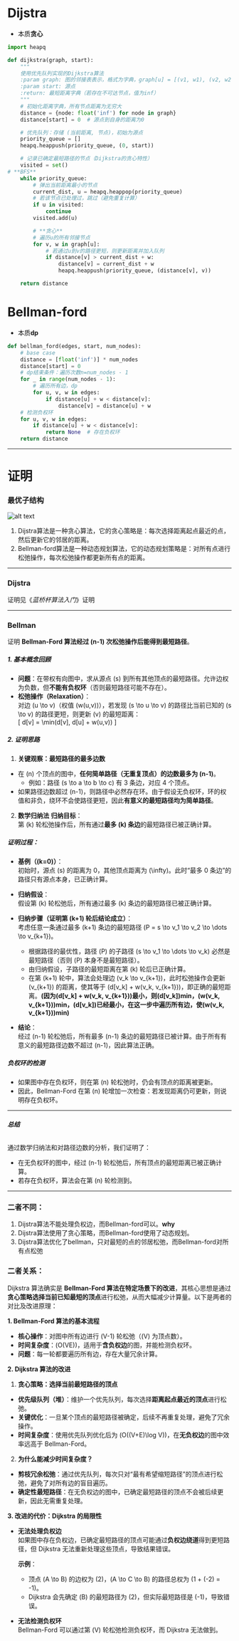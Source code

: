 
# Dijstra
- 本质**贪心**
```py
import heapq

def dijkstra(graph, start):
    """
    使用优先队列实现的Dijkstra算法
    :param graph: 图的邻接表表示，格式为字典，graph[u] = [(v1, w1), (v2, w2), ...]
    :param start: 源点
    :return: 最短距离字典（若存在不可达节点，值为inf）
    """
    # 初始化距离字典，所有节点距离为无穷大
    distance = {node: float('inf') for node in graph}
    distance[start] = 0  # 源点到自身的距离为0

    # 优先队列：存储 (当前距离, 节点)，初始为源点
    priority_queue = []
    heapq.heappush(priority_queue, (0, start))

    # 记录已确定最短路径的节点（Dijkstra的贪心特性）
    visited = set()
# **BFS**
    while priority_queue:
        # 弹出当前距离最小的节点
        current_dist, u = heapq.heappop(priority_queue)
        # 若该节点已处理过，跳过（避免重复计算）
        if u in visited:
            continue
        visited.add(u)

        # **贪心**
        # 遍历u的所有邻接节点
        for v, w in graph[u]:
            # 若通过u到v的路径更短，则更新距离并加入队列
            if distance[v] > current_dist + w:
                distance[v] = current_dist + w
                heapq.heappush(priority_queue, (distance[v], v))

    return distance
```
# Bellman-ford
- 本质**dp**
```py
def bellman_ford(edges, start, num_nodes):
    # base case
    distance = [float('inf')] * num_nodes
    distance[start] = 0
    # dp结束条件：遍历次数n=num_nodes - 1
    for _ in range(num_nodes - 1):
        # 遍历所有边，dp
        for u, v, w in edges:
            if distance[u] + w < distance[v]:
                distance[v] = distance[u] + w
    # 检测负权环
    for u, v, w in edges:
        if distance[u] + w < distance[v]:
            return None  # 存在负权环
    return distance
```
---
# 证明
### 最优子结构
![alt text](image.png)
1. Dijstra算法是一种贪心算法，它的贪心策略是：每次选择距离起点最近的点，然后更新它的邻居的距离。
2. Bellman-ford算法是一种动态规划算法，它的动态规划策略是：对所有点进行松弛操作，每次松弛操作都更新所有点的距离。

---
### Dijstra
证明见《*蓝桥杯算法入门*》证明

---
### Bellman
证明 **Bellman-Ford 算法经过 \(n-1\) 次松弛操作后能得到最短路径**。


##### **1. 基本概念回顾**
- **问题**：在带权有向图中，求从源点 \(s\) 到所有其他顶点的最短路径。允许边权为负数，但**不能有负权环**（否则最短路径可能不存在）。
- **松弛操作（Relaxation）**：  
  对边 \(u \to v\)（权值 \(w(u,v)\)），若发现 \(s \to u \to v\) 的路径比当前已知的 \(s \to v\) 的路径更短，则更新 \(v\) 的最短距离：  
  \[
  d[v] = \min(d[v], d[u] + w(u,v))
  \]


##### **2. 证明思路**
1. **关键观察：最短路径的最多边数**
- 在 \(n\) 个顶点的图中，**任何简单路径（无重复顶点）的边数最多为 \(n-1\)**。  
  - 例如：路径 \(s \to a \to b \to c\) 有 3 条边，对应 4 个顶点。
- 如果路径边数超过 \(n-1\)，则路径中必然存在环。由于假设无负权环，环的权值和非负，绕环不会使路径更短，因此**有意义的最短路径均为简单路径**。

2. **数学归纳法**
**归纳目标**：  
第 \(k\) 轮松弛操作后，所有通过**最多 \(k\) 条边**的最短路径已被正确计算。

##### **证明过程**：
- **基例（\(k=0\)）**：  
  初始时，源点 \(s\) 的距离为 0，其他顶点距离为 \(\infty\)。此时“最多 0 条边”的路径只有源点本身，已正确计算。

- **归纳假设**：  
  假设第 \(k\) 轮松弛后，所有通过最多 \(k\) 条边的最短路径已被正确计算。

- **归纳步骤（证明第 \(k+1\) 轮后结论成立）**：  
  考虑任意一条通过最多 \(k+1\) 条边的最短路径 \(P = s \to v_1 \to v_2 \to \dots \to v_{k+1}\)。  
  - 根据路径的最优性，路径 \(P\) 的子路径 \(s \to v_1 \to \dots \to v_k\) 必然是最短路径（否则 \(P\) 本身不是最短路径）。  
  - 由归纳假设，子路径的最短距离在第 \(k\) 轮后已正确计算。  
  - 在第 \(k+1\) 轮中，算法会处理边 \(v_k \to v_{k+1}\)，此时松弛操作会更新 \(v_{k+1}\) 的距离，使其等于 \(d[v_k] + w(v_k, v_{k+1})\)，即正确的最短距离。**(因为\(d[v_k] + w(v_k, v_{k+1})\)最小，则\(d[v_k]\)min，\(w(v_k, v_{k+1})\)min，\(d[v_k]\)已经最小，在这一步中遍历所有边，使\(w(v_k, v_{k+1})\)min)**

- **结论**：  
  经过 \(n-1\) 轮松弛后，所有最多 \(n-1\) 条边的最短路径已被计算。由于所有有意义的最短路径边数不超过 \(n-1\)，因此算法正确。


##### **负权环的检测**
- 如果图中存在负权环，则在第 \(n\) 轮松弛时，仍会有顶点的距离被更新。  
- 因此，Bellman-Ford 在第 \(n\) 轮增加一次检查：若发现距离仍可更新，则说明存在负权环。

---

###### **总结**
通过数学归纳法和对路径边数的分析，我们证明了：  
- 在无负权环的图中，经过 \(n-1\) 轮松弛后，所有顶点的最短距离已被正确计算。  
- 若存在负权环，算法会在第 \(n\) 轮检测到。  


---
### **二者不同**：
1. Dijstra算法不能处理负权边，而Bellman-ford可以。**why**
2. Dijstra算法使用了贪心策略，而Bellman-ford使用了动态规划。
3. Dijstra算法优化了bellman，只对最短的点的邻居松弛，而Bellman-ford对所有点松弛

### **二者关系**：
Dijkstra 算法确实是 **Bellman-Ford 算法在特定场景下的改进**，其核心思想是通过**贪心策略选择当前已知最短的顶点**进行松弛，从而大幅减少计算量。以下是两者的对比及改进原理：

**1. Bellman-Ford 算法的基本流程**
- **核心操作**：对图中所有边进行 \(V-1\) 轮松弛（\(V\) 为顶点数）。
- **时间复杂度**：\(O(VE)\)，适用于**含负权边**的图，并能检测负权环。
- **问题**：每一轮都要遍历所有边，存在大量冗余计算。

**2. Dijkstra 算法的改进**
  1.  **贪心策略：选择当前最短路径的顶点**
  - **优先级队列（堆）**：维护一个优先队列，每次选择**距离起点最近的顶点**进行松弛。
  - **关键优化**：一旦某个顶点的最短路径被确定，后续不再重复处理，避免了冗余操作。
  - **时间复杂度**：使用优先队列优化后为 \(O((V+E)\log V)\)，在**无负权边**的图中效率远高于 Bellman-Ford。

  2.  **为什么能减少时间复杂度？**
  - **剪枝冗余松弛**：通过优先队列，每次只对“最有希望缩短路径”的顶点进行松弛，避免了对所有边的盲目遍历。
  - **确定性最短路径**：在无负权边的图中，已确定最短路径的顶点不会被后续更新，因此无需重复处理。

**3. 改进的代价：Dijkstra 的局限性**
- **无法处理负权边**  
  如果图中存在负权边，已确定最短路径的顶点可能通过**负权边绕道**得到更短路径，但 Dijkstra 无法重新处理这些顶点，导致结果错误。
  
  **示例**：
  - 顶点 \(A \to B\) 的边权为 \(2\)，\(A \to C \to B\) 的路径总权为 \(1 + (-2) = -1\)。  
  - Dijkstra 会先确定 \(B\) 的最短路径为 \(2\)，但实际最短路径是 \(-1\)，导致错误。

- **无法检测负权环**  
  Bellman-Ford 可以通过第 \(V\) 轮松弛检测负权环，而 Dijkstra 无法做到。

